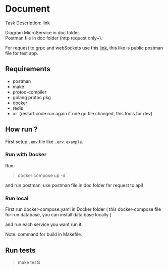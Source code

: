 # Document

Task Description: [link](./Task_dis.md)

Diagram MicroService in doc folder.  
Postman file in doc folder (http request only~).

For request to grpc and webSockets use this [link]("https://www.postman.com/science-astronomer-71562693/workspace/my-workspace/collection/668413c45a8d9a7d9fbe4817?action=share&creator=30256855"), this like is public postman file for test app.

## Requirements

- postman
- make
- protoc-compiler
- golang protoc pkg
- docker
- redis
- air (restart code run again if one go file changed, this tools for dev)

## How run ?

First setup `.env` file like `.env.example`.

### Run with Docker

Run:
> docker compose up -d

and run postman, use postman file in doc folder for request to api!

### Run local

First run docker-compose.yaml in Docker folder ( this docker-compose file for run database, you can install data base locally )

and run each service you want run it.

Note: command for build in Makefile.

## Run tests

> make tests
